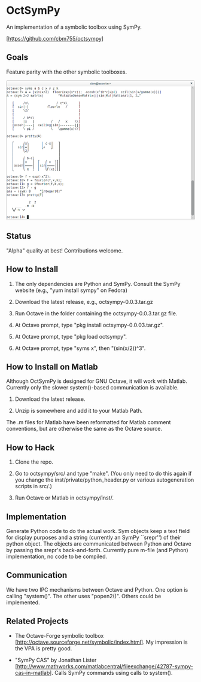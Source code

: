 OctSymPy
========

An implementation of a symbolic toolbox using SymPy.

[https://github.com/cbm755/octsympy]


Goals
-----

Feature parity with the other symbolic toolboxes.

![ScreenShot](/screenshot.png)



Status
------

"Alpha" quality at best!  Contributions welcome.



How to Install
--------------

1. The only dependencies are Python and SymPy.  Consult the SymPy
website (e.g., "yum install sympy" on Fedora)

2. Download the latest release, e.g., octsympy-0.0.3.tar.gz

3. Run Octave in the folder containing the octsympy-0.0.3.tar.gz file.

4. At Octave prompt, type "pkg install octsympy-0.0.03.tar.gz".

5. At Octave prompt, type "pkg load octsympy".

6. At Octave prompt, type "syms x", then "(sin(x/2))^3".



How to Install on Matlab
------------------------

Although OctSymPy is designed for GNU Octave, it will work with
Matlab.  Currently only the slower system()-based communication is
available.

1.  Download the latest release.

2.  Unzip is somewhere and add it to your Matlab Path.

The .m files for Matlab have been reformatted for Matlab comment
conventions, but are otherwise the same as the Octave source.



How to Hack
-----------

1.  Clone the repo.

2.  Go to octsympy/src/ and type "make".  (You only need to do this
again if you change the inst/private/python_header.py or various
autogeneration scripts in src/.)

3.  Run Octave or Matlab in octsympy/inst/.



Implementation
--------------

Generate Python code to do the actual work.  Sym objects keep a text
field for display purposes and a string (currently an SymPy ``srepr'')
of their python object.  The objects are communicated between Python
and Octave by passing the srepr's back-and-forth.  Currently pure
m-file (and Python) implementation, no code to be compiled.



Communication
-------------

We have two IPC mechanisms between Octave and Python.  One option is
calling "system()".  The other uses "popen2()".  Others could be
implemented.



Related Projects
----------------

* The Octave-Forge symbolic toolbox [http://octave.sourceforge.net/symbolic/index.html].  My impression is the VPA is pretty good.

* "SymPy CAS" by Jonathan Lister [http://www.mathworks.com/matlabcentral/fileexchange/42787-sympy-cas-in-matlab].  Calls SymPy commands using calls to system().

